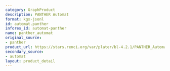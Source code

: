 ```yaml
---
category: GraphProduct
description: PANTHER Automat
format: kgx-jsonl
id: automat.panther
infores_id: automat-panther
name: panther_automat
original_source:
- panther
product_url: https://stars.renci.org/var/plater/bl-4.2.1/PANTHER_Automat/c0189f14ba41da6c/
secondary_source:
- automat
layout: product_detail
---
```

